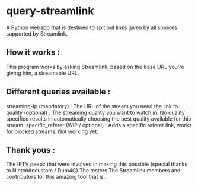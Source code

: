 # query-streamlink
A Python webapp that is destined to spit out links given by all sources supported by Streamlink.

## How it works :

This program works by asking Streamlink, based on the base URL you're giving him, a streamable URL.

## Different queries available :

streaming-ip (mandatory) : The URL of the stream you need the link to.
quality (optional) : The streaming quality you want to watch in. No quality specified results in automatically choosing the best quality available for this stream.
specific_referer (WIP / optional) : Adds a specific referer link, works for blocked streams. Not working yet.

## Thank yous :

The IPTV peepz that were involved in making this possible (special thanks to Nintendocustom / Dum4G)
The testers
The Streamlink members and contributors for this amazing tool that is.
